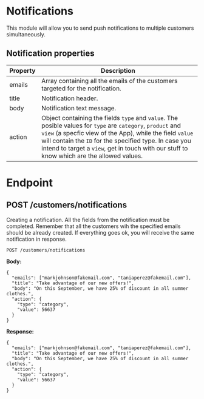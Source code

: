 # Notifications

This module will allow you to send push notifications to multiple customers 
simultaneously.

## Notification properties

| Property  | Description |
| ------------- | ------------- |
| emails  | Array containing all the emails of the customers targeted for the notification.  |
| title  |  Notification header. |
| body | Notification text message.  |
| action | Object containing the fields `type` and `value`. The posible values for `type` are `category`, `product` and `view` (a specfic view of the App), while the field `value` will contain the `ID` for the specified type. In case you intend to target a `view`, get in touch with our stuff to know which are the allowed values.  |

# Endpoint

## POST /customers/notifications

Creating a notification. All the fields from the notification must be completed. Remember that all the customers wih the specified emails should be already created. If everything goes ok, you will receive the same notification in response.

`POST /customers/notifications`

**Body:**

```
{
  "emails": ["markjohnson@fakemail.com", "taniaperez@fakemail.com"],
  "title": "Take advantage of our new offers!",
  "body": "On this September, we have 25% of discount in all summer clothes.",
  "action": {
    "type": "category",
    "value": 56637
  }
}
```

**Response:**

```
{
  "emails": ["markjohnson@fakemail.com", "taniaperez@fakemail.com"],
  "title": "Take advantage of our new offers!",
  "body": "On this September, we have 25% of discount in all summer clothes.",
  "action": {
    "type": "category",
    "value": 56637
  }
}
```
